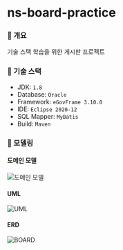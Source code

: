 # ns-board-practice
### 🐶 개요
기술 스택 학습을 위한 게시판 프로젝트


### 🚀 기술 스택
- JDK: `1.8`
- Database: `Oracle`
- Framework: `eGovFrame 3.10.0`
- IDE: `Eclipse 2020-12`
- SQL Mapper: `MyBatis`
- Build: `Maven`


### 💬 모델링
#### 도메인 모델
![도메인 모델](https://github.com/brobro332/ns-board-practice/assets/93824318/e85281e6-790e-4591-86e5-edea525634fd)

#### UML
![UML](https://github.com/brobro332/ns-board-practice/assets/93824318/cad171e9-a45f-40c9-979b-44ec4e3dc322)

#### ERD
![BOARD](https://github.com/brobro332/ns-board-practice/assets/93824318/49d4498e-5731-488f-8b6d-113ce906f119)
